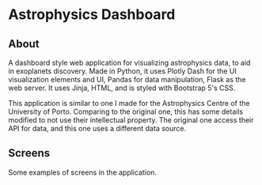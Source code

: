 # Astrophysics Dashboard

## About
 A dashboard style web application for visualizing astrophysics data, to aid in exoplanets discovery.
 Made in Python, it uses Plotly Dash for the UI visualization elements and UI, Pandas for data manipulation, Flask as the web server. It uses Jinja, HTML, and is styled with Bootstrap 5's CSS.
 
 This application is similar to one I made for the Astrophysics Centre of the University of Porto. Comparing to the original one, this has some details modified to not use their intellectual property. The original one access their API for data, and this one uses a different data source.

## Screens
 Some examples of screens in the application.
